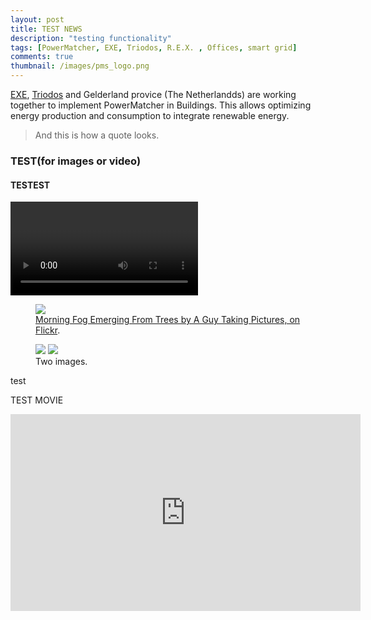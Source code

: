 ```yaml
---
layout: post
title: TEST NEWS
description: "testing functionality"
tags: [PowerMatcher, EXE, Triodos, R.E.X. , Offices, smart grid]
comments: true
thumbnail: /images/pms_logo.png
---
```


[EXE](http://energy-exchange-enablers.com/), [Triodos](http://www.triodos.nl/nl/particulieren/beleggen/beleggen-overview/vastgoedfonds-beleggingsfonds-duurzaam-vastgoed/over-dit-fonds/) and Gelderland provice (The Netherlandds) are working together to implement PowerMatcher in Buildings. This allows optimizing energy production and consumption to integrate renewable energy.


> And this is how a quote looks.

### TEST(for images or video)

#### TESTEST

<video>
	<a href="http://www.youtube.com/watch?v=Zz4OpVwYWYE"><img src="http://www.youtube.com/watch?v=Zz4OpVwYWYE"></a>
	<figcaption><a href="http://www.flickr.com/photos/80901381@N04/7758832526/" title="testst">Morning Fog Emerging From Trees by A Guy Taking Pictures, on Flickr</a>.</figcaption>
</video>

<figure>
	<a href="http://farm9.staticflickr.com/8426/7758832526_cc8f681e48_b.jpg"><img src="http://farm9.staticflickr.com/8426/7758832526_cc8f681e48_c.jpg"></a>
	<figcaption><a href="http://www.flickr.com/photos/80901381@N04/7758832526/" title="Morning Fog Emerging From Trees by A Guy Taking Pictures, on Flickr">Morning Fog Emerging From Trees by A Guy Taking Pictures, on Flickr</a>.</figcaption>
</figure>


<figure class="half">
	<a href="http://farm9.staticflickr.com/8426/7758832526_cc8f681e48_b.jpg"><img src="http://farm9.staticflickr.com/8426/7758832526_cc8f681e48_c.jpg"></a>
	<a href="http://farm9.staticflickr.com/8426/7758832526_cc8f681e48_b.jpg"><img src="http://farm9.staticflickr.com/8426/7758832526_cc8f681e48_c.jpg"></a>
	<figcaption>Two images.</figcaption>
</figure>

test

TEST MOVIE
<iframe width="560" height="315" src="http://www.youtube.com/watch?v=Zz4OpVwYWYE" frameborder="0" allowfullscreen></iframe>
